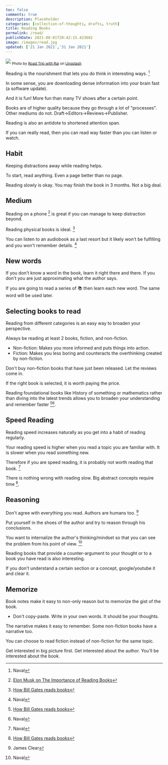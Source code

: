 ```yaml
---
toc: false
comments: true
description: Placeholder 
categories: [collection-of-thoughts, drafts, truth]
title: Reading Books
permalink: /read/
publishDate: 2021-08-01T20:42:15.423682
image: /images/read.jpg
updated: ['21 Jan 2021','31 Jan 2021']
---
```


![](/images/read.jpg)
<sub>Photo by <a href="https://unsplash.com/@roadtripwithraj?utm_source=unsplash&amp;utm_medium=referral&amp;utm_content=creditCopyText">Road Trip with Raj</a> on <a href="https://unsplash.com/s/photos/read?utm_source=unsplash&amp;utm_medium=referral&amp;utm_content=creditCopyText">Unsplash</a></sub>

Reading is the nourishment that lets you do think in interesting ways. [^1]

In some sense, you are downloading dense information into your brain fast (a software update).

And it is fun! More fun than many TV shows after a certain point.

Books are of higher quality because they go through a lot of "processes". Other mediums do not.
Draft->Editors->Reviews->Publisher.

Reading is also an antidote to shortened attention span.

If you can really read, then you can read way faster than you can listen or watch.

## Habit
Keeping distractions away while reading helps.

To start, read anything. Even a page better than no page.

Reading slowly is okay. You may finish the book in 3 months. Not a big deal.

## Medium

Reading on a phone [^6] is great if you can manage to keep distraction beyond.

Reading physical books is ideal. [^5]

You can listen to an audiobook as a last resort but it likely won't be fulfilling and you won't remember details. [^1]

## New words

If you don't know a word in the book, learn it right there and there. If you don't you are just approximating what the author says.

If you are going to read a series of 📚 then learn each new word. The same word will be used later.

## Selecting books to read
Reading from different categories is an easy way to broaden your perspective.

Always be reading at least 2 books, fiction, and non-fiction.
- Non-fiction: Makes you more informed and puts things into action.
- Fiction: Makes you less boring and counteracts the overthinking created by non-fiction.

Don't buy non-fiction books that have just been released. Let the reviews come in.

If the right book is selected, it is worth paying the price.

Reading foundational books like History of something or mathematics rather than diving into the latest trends allows you to broaden your understanding and remember faster [^5][^1]. 

## Speed Reading

Reading speed increases naturally as you get into a habit of reading regularly.

Your reading speed is higher when you read a topic you are familiar with. It is slower when you read something new. 

Therefore if you are speed reading, it is probably not worth reading that book. [^1]

There is nothing wrong with reading slow. Big abstract concepts require time [^5].

## Reasoning

Don't agree with everything you read. Authors are humans too. [^3]

Put yourself in the shoes of the author and try to reason through his conclusions.

You want to internalize the author's thinking/mindset so that you can see the problem from his point of view. [^1]

Reading books that provide a counter-argument to your thought or to a book you have read is also interesting.

If you don't understand a certain section or a concept, google/youtube it and clear it.

## Memorize

Book notes make it easy to non-only reason but to memorize the gist of the book.
- Don't copy-paste. Write in your own words. It should be your thoughts.

The narrative makes it easy to remember. Some non-fiction books have a narrative too.

You can choose to read fiction instead of non-fiction for the same topic.

[^1]: Naval
[^2]: Jordan Peterson
[^3]: James Clear
[^4]: [How Bill Gates remembers what he reads](https://www.youtube.com/watch?v=AqGWEk7bxZ0)
[^5]: [How Bill Gates reads books](https://www.youtube.com/watch?v=eTFy8RnUkoU)
[^6]: [Elon Musk on The Importance of Reading Books](https://www.youtube.com/watch?v=AqGWEk7bxZ0s)

Get interested in big picture first. Get interested about the author. You'll be interested about the book.